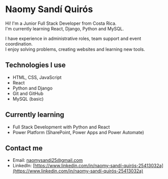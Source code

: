 # Naomy Sandí Quirós

Hi! I'm a Junior Full Stack Developer from Costa Rica.  
I'm currently learning React, Django, Python and MySQL.  

I have experience in administrative roles, team support and event coordination.  
I enjoy solving problems, creating websites and learning new tools.

## Technologies I use
- HTML, CSS, JavaScript
- React 
- Python and Django
- Git and GitHub
- MySQL (basic)

## Currently learning
- Full Stack Development with Python and React
- Power Platform (SharePoint, Power Apps and Power Automate)

## Contact me
- Email: naomysandi25@gmail.com  
- LinkedIn: [https://www.linkedin.com/in/naomy-sandí-quirós-25413032a](https://www.linkedin.com/in/naomy-sandí-quirós-25413032a)
